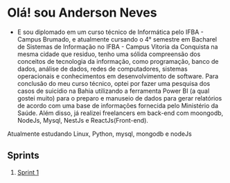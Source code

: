 
<h1>Olá! sou Anderson Neves </h1>

- E sou diplomado em um curso técnico de Informática pelo IFBA - Campus Brumado, e atualmente cursando o 4° semestre em Bacharel de Sistemas de Informação no IFBA - Campus Vitoria da Conquista na mesma cidade que residuo, tenho uma sólida compreensão dos conceitos de tecnologia da informação, como programação, banco de dados, análise de dados, redes de computadores, sistemas operacionais e conhecimentos em desenvolvimento de software. Para conclusão do meu curso técnico, optei por fazer uma pesquisa dos casos de suicídio na Bahia utilizando a ferramenta Power BI (a qual gostei muito) para o preparo e manuseio de dados para gerar relatórios de acordo com uma base de informações fornecida pelo Ministério da Saúde. Além disso, já realizei freelancers em back-end com moongodb, NodeJs, Mysql, NestJs e ReactJs(Front-end).

Atualmente estudando Linux, Python, mysql, mongodb e nodeJs


## Sprints 

1. [Sprint 1](Sprint%201/README.md)


